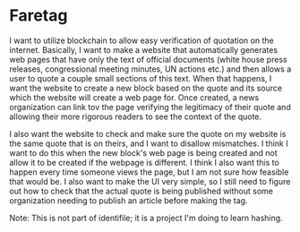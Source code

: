 # Faretag
I want to utilize blockchain to allow easy verification of quotation on the internet.  Basically, I want to make a website that automatically generates web pages that have only the text of official documents (white house press releases, congressional meeting minutes, UN actions etc.) and then allows a user to quote a couple small sections of this text.  When that happens, I want the website to create a new block based on the quote and its source which the website will create a web page for.  Once created, a news organization can link tov the page verifying the legitimacy of their quote and allowing their more rigorous readers to see the context of the quote. 

I also want the website to check and make sure the quote on my website is the same quote that is on theirs, and I want to disallow mismatches.  I think I want to do this when the new block's web page is being created and not allow it to be created if the webpage is different.  I think I also want this to happen every time someone views the page, but I am not sure how feasible that would be.  I also want to make the UI very simple, so I still need to figure out how to check that the actual quote is being published without some organization needing to publish an article before making the tag.   



Note: This is not part of identifile; it is a project I'm doing to learn hashing.
